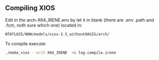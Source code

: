 ## Compiling XIOS

Edit in the arch-X64_IRENE.env by let it in blank (there are .env .path and .fcm, noth sure which one) located in:

```bash
NTATL025/NOW/models/xios-2.5_withoutOASIS/arch/
```

To compile execute:

```bash
./make_xios --arch X64_IRENE  >& log.compile.irene

